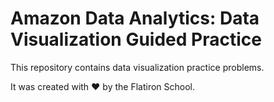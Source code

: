 # Amazon Data Analytics: Data Visualization Guided Practice

This repository contains data visualization practice problems.

It was created with ❤️ by the Flatiron School.

